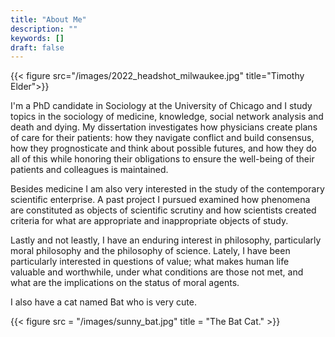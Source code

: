 ```yaml
---
title: "About Me"
description: ""
keywords: []
draft: false
---
```


{{< figure src="/images/2022_headshot_milwaukee.jpg" title="Timothy Elder">}}

I'm a PhD candidate in Sociology at the University of Chicago and I study topics in the sociology of medicine, knowledge, social network analysis and death and dying. My dissertation investigates how physicians create plans of care for their patients: how they navigate conflict and build consensus, how they prognosticate and think about possible futures, and how they do all of this while honoring their obligations to ensure the well-being of their patients and colleagues is maintained.

Besides medicine I am also very interested in the study of the contemporary scientific enterprise. A past project I pursued examined how phenomena are constituted as objects of scientific scrutiny and how scientists created criteria for what are appropriate and inappropriate objects of study.

Lastly and not leastly, I have an enduring interest in philosophy, particularly moral philosophy and the philosophy of science. Lately, I have been particularly interested in questions of value; what makes human life valuable and worthwhile, under what conditions are those not met, and what are the implications on the status of moral agents.

I also have a cat named Bat who is very cute.


{{< figure src = "/images/sunny_bat.jpg" title = "The Bat Cat."  >}}

